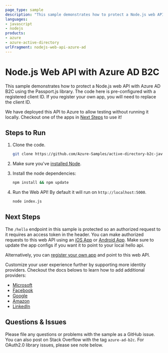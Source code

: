 ```yaml
---
page_type: sample
description: "This sample demonstrates how to protect a Node.js web API with Azure AD B2C using the Passport.js library."
languages:
- javascript
- nodejs
products:
- azure
- azure-active-directory
urlFragment: nodejs-web-api-azure-ad
---
```



# Node.js Web API with Azure AD B2C

This sample demonstrates how to protect a Node.js web API with Azure AD B2C using the Passport.js library. The code here is pre-configured with a registered client ID. If you register your own app, you will need to replace the client ID.

We have deployed this API to Azure to allow testing without running it locally. Checkout one of the apps in [Next Steps](https://github.com/Azure-Samples/active-directory-b2c-javascript-nodejs-webapi/blob/master/README.md#next-steps) to use it!

## Steps to Run

1. Clone the code.

	```bash
	git clone https://github.com/Azure-Samples/active-directory-b2c-javascript-nodejs-webapi
	```

2. Make sure you've [installed Node](https://nodejs.org/en/download/).

4. Install the node dependencies: 

	```bash
	npm install && npm update
	```
5. Run the Web API! By default it will run on `http://localhost:5000`.
	```bash
	node index.js
	```

## Next Steps
The `/hello` endpoint in this sample is protected so an authorized request to it requires an access token in the header. 
You can make authorized requests to this web API using an [iOS App](https://github.com/Azure-Samples/active-directory-b2c-ios-swift-native-msal) or [Android App](https://github.com/Azure-Samples/active-directory-b2c-android-native-msal). Make sure to update the app configs if you want it to point to your local hello api. 

Alternatively, you can [register your own app](https://apps.dev.microsoft.com) and point to this web API.

Customize your user experience further by supporting more identity providers.  Checkout the docs belows to learn how to add additional providers: 

- [Microsoft](https://docs.microsoft.com/azure/active-directory-b2c/active-directory-b2c-setup-msa-app)
- [Facebook](https://docs.microsoft.com/azure/active-directory-b2c/active-directory-b2c-setup-fb-app)
- [Google](https://docs.microsoft.com/azure/active-directory-b2c/active-directory-b2c-setup-goog-app)
- [Amazon](https://docs.microsoft.com/azure/active-directory-b2c/active-directory-b2c-setup-amzn-app)
- [LinkedIn](https://docs.microsoft.com/azure/active-directory-b2c/active-directory-b2c-setup-li-app)


## Questions & Issues

Please file any questions or problems with the sample as a GitHub issue.  You can also post on Stack Overflow with the tag `azure-ad-b2c`. For OAuth2.0 library issues, please see note below. 
